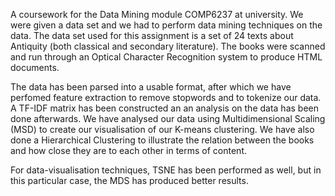 A coursework for the Data Mining module COMP6237 at university. We were given a data set and we had to perform data mining techniques on the data. The data set used for this assignment is a set of 24 texts about Antiquity (both classical and secondary literature). The books were scanned and run through an Optical Character Recognition system to produce HTML documents.

The data has been parsed into a usable format, after which we have perfomed feature extraction to remove stopwords and to tokenize our data. A TF-IDF matrix has been constructed an an analysis on the data has been done afterwards. We have analysed our data using Multidimensional Scaling (MSD) to create our visualisation of our K-means clustering. We have also done a Hierarchical Clustering to illustrate the relation between the books and how close they are to each other in terms of content.

For data-visualisation techniques, TSNE has been performed as well, but in this particular case, the MDS has produced better results.


